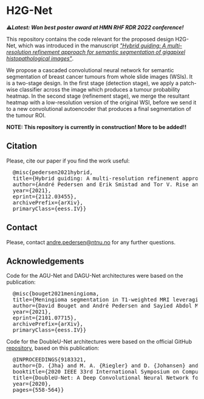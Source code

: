 # H2G-Net

⚠️***Latest: Won best poster award at HMN RHF RDR 2022 conference!***

This repository contains the code relevant for the proposed design H2G-Net, which was introduced in the manuscript [*"Hybrid guiding: A multi-resolution refinement approach for semantic segmentation of gigapixel histopathological images"*](https://arxiv.org/abs/2112.03455). 

We propose a cascaded convolutional neural network for semantic segmentation of breast cancer tumours from whole slide images (WSIs). It is a two-stage design. In the first stage (detection stage), we apply a patch-wise classifier across the image which produces a tumour probability heatmap. In the second stage (refinement stage), we merge the resultant heatmap with a low-resolution version of the original WSI, before we send it to a new convolutional autoencoder that produces a final segmentation of the tumour ROI.

**NOTE: This repository is currently in construction! More to be added!!**

## Citation
Please, cite our paper if you find the work useful:
<pre>
  @misc{pedersen2021hybrid,
  title={Hybrid guiding: A multi-resolution refinement approach for semantic segmentation of gigapixel histopathological images}, 
  author={André Pedersen and Erik Smistad and Tor V. Rise and Vibeke G. Dale and Henrik S. Pettersen and Tor-Arne S. Nordmo and David Bouget and Ingerid Reinertsen and Marit Valla},
  year={2021},
  eprint={2112.03455},
  archivePrefix={arXiv},
  primaryClass={eess.IV}}
</pre>

## Contact
Please, contact andre.pedersen@ntnu.no for any further questions.

## Acknowledgements
Code for the AGU-Net and DAGU-Net architectures were based on the publication:
<pre>
  @misc{bouget2021meningioma,
  title={Meningioma segmentation in T1-weighted MRI leveraging global context and attention mechanisms},
  author={David Bouget and André Pedersen and Sayied Abdol Mohieb Hosainey and Ole Solheim and Ingerid Reinertsen},
  year={2021},
  eprint={2101.07715},
  archivePrefix={arXiv},
  primaryClass={eess.IV}}
</pre>

Code for the DoubleU-Net architectures were based on the official GitHub [repository](https://github.com/DebeshJha/2020-CBMS-DoubleU-Net), based on this publication:
<pre>
  @INPROCEEDINGS{9183321,
  author={D. {Jha} and M. A. {Riegler} and D. {Johansen} and P. {Halvorsen} and H. D. {Johansen}},
  booktitle={2020 IEEE 33rd International Symposium on Computer-Based Medical Systems (CBMS)}, 
  title={DoubleU-Net: A Deep Convolutional Neural Network for Medical Image Segmentation}, 
  year={2020},
  pages={558-564}}
</pre>
